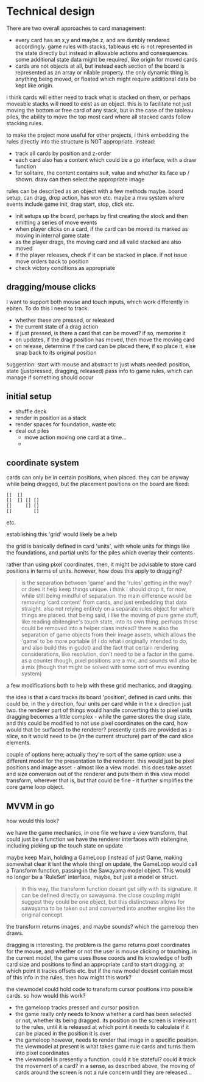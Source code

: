 # Technical design

There are two overall approaches to card management:

- every card has an x,y and maybe z, and are dumbly rendered accordingly. game rules with stacks, tableaus etc is not represented in the state directly but instead in allowable actions and consequences. some additional state data might be required, like origin for moved cards
- cards are not objects at all, but instead each section of the board is represented as an array or nilable property. the only dynamic thing is anything being moved, or floated which might require additional data be kept like origin.

i think cards will either need to track what is stacked on them, or perhaps moveable stacks will need to exist as an object. this is to facilitate not just moving the bottom or free card of any stack, but in the case of the tableau piles, the ability to move the top most card where all stacked cards follow stacking rules.

to make the project more useful for other projects, i think embedding the rules directly into the structure is NOT appropriate. instead:

- track all cards by position and z-order
- each card also has a content which could be a go interface, with a draw function
- for solitaire, the content contains suit, value and whether its face up / shown. draw can then select the appropriate image

rules can be described as an object with a few methods maybe. board setup, can drag, drop action, has won etc. maybe a mvu system where events include game init, drag start, stop, click etc.

- init setups up the board, perhaps by first creating the stock and then emitting a series of move events
- when player clicks on a card, if the card can be moved its marked as moving in internal game state
- as the player drags, the moving card and all valid stacked are also moved
- if the player releases, check if it can be stacked in place. if not issue move orders back to position
- check victory conditions as appropriate

## dragging/mouse clicks

I want to support both mouse and touch inputs, which work differently in ebiten. To do this I need to track:

- whether these are pressed, or released
- the current state of a drag action
- if just pressed, is there a card that can be moved? if so, memorise it
- on updates, if the drag position has moved, then move the moving card
- on release, determine if the card can be placed there, if so place it, else snap back to its original position

suggestion: start with mouse and abstract to just whats needed: position, state (justpressed, dragging, released)
pass info to game rules, which can manage if something should occur

## initial setup

- shuffle deck
- render in position as a stack
- render spaces for foundation, waste etc
- deal out piles
  - move action moving one card at a time...
  -

## coordinate system

cards can only be in certain positions, when placed. they can be anyway while being dragged, but the placement positions on the board are fixed:

```
[]  []
[]  [] [] []
[]     [] []
[]        []
```

etc.

establishing this 'grid' would likely be a help

the grid is basically defined in card 'units', with whole units for things like the foundations, and partial units for the piles which overlay their contents

rather than using pixel coordinates, then, it might be advisable to store card positions in terms of units. however, how does this apply to dragging?

> is the separation between 'game' and the 'rules' getting in the way? or does it help keep things unique. i think i should drop it, for now, while still being mindful of separation. the main difference would be removing 'card content' from cards, and just embedding that data straight. also not relying entirely on a separate rules object for where things are placed. that being said, i like the moving of pure game stuff, like reading ebitengine's touch state, into its own thing. perhaps those could be removed into a helper class instead?
> there is also the separation of game objects from their image assets, which allows the 'game' to be more portable (if i do what i originally intended to do, and also build this in godot)
> and the fact that certain rendering considerations, like resolution, don't need to be a factor in the game. as a counter though, pixel positions are a mix, and sounds will also be a mix (though that might be solved with some sort of mvu eventing system)

a few modifications both to help with these grid mechanics, and dragging.

the idea is that a card tracks its board 'position', defined in card units. this could be, in the y direction, four units per card while in the x direction just two. the renderer part of things would handle converting this to pixel units
dragging becomes a little complex - while the game stores the drag state, and this could be modified to not use pixel coordinates on the card, how would that be surfaced to the renderer? presently cards are provided as a slice, so it would need to be (in the current structure) part of the card slice elements.

couple of options here; actually they're sort of the same option: use a different model for the presentation to the renderer. this would just be pixel positions and image asset - almost like a view model. this does take asset and size conversion out of the renderer and puts them in this view model transform, wherever that is, but that could be fine - it further simplifies the core game loop object.

## MVVM in go

how would this look?

we have the game mechanics, in one file
we have a view transform, that could just be a function
we have the renderer interfaces with ebitengine, including picking up the touch state on update

maybe keep Main, holding a GameLoop (instead of just Game, making somewhat clear it isnt the whole thing)
on update, the GameLoop would call a Transform function, passing in the Sawayama model object. This would no longer be a 'RuleSet' interface, maybe, but just a model or struct.

> in this way, the transform function doesnt get silly with its signature. it can be defined directly on sawayama. the close coupling might suggest they could be one object, but this distinctness allows for sawayama to be taken out and converted into another engine like the original concept.

the transform returns images, and maybe sounds? which the gameloop then draws.

dragging is interesting. the problem is the game returns pixel coordinates for the mouse, and whether or not the user is mouse clicking or touching. in the current model, the game uses those coords and its knowledge of both card size and positions to find an appropriate card to start dragging, at which point it tracks offsets etc. but if the new model doesnt contain most of this info in the rules, then how might this work?

the viewmodel could hold code to transform cursor positions into possible cards. so how would this work?

- the gameloop tracks pressed and cursor position
- the game really only needs to know whether a card has been selected or not, whether its being dragged. its position on the screen is irrelevant to the rules, until it is released at which point it needs to calculate if it can be placed in the position it is over
- the gameloop however, needs to render that image in a specific position. the viewmodel at present is what takes game rule cards and turns them into pixel coordinates
- the viewmodel is presently a function. could it be stateful? could it track the movement of a card? in a sense, as described above, the moving of cards around the screen is not a rule concern until they are released...
